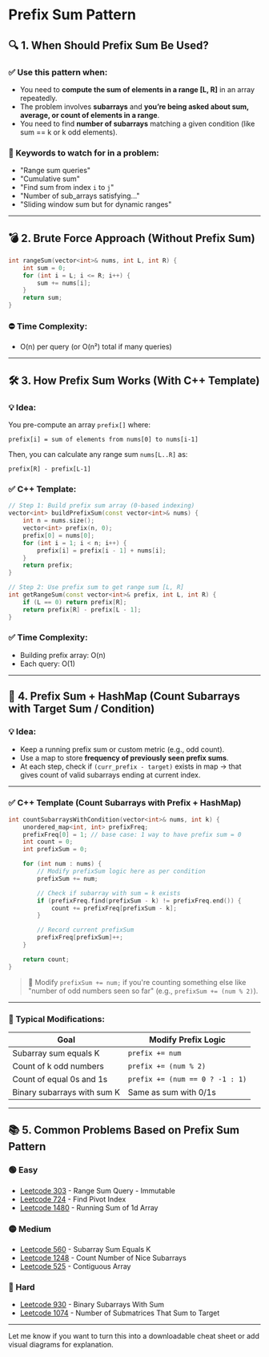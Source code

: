 

# Prefix Sum Pattern

## 🔍 1. When Should Prefix Sum Be Used?

### ✅ Use this pattern when:

* You need to **compute the sum of elements in a range \[L, R]** in an array repeatedly.
* The problem involves **subarrays** and **you’re being asked about sum, average, or count of elements in a range**.
* You need to find **number of subarrays** matching a given condition (like sum == k or k odd elements).

### 🧠 Keywords to watch for in a problem:

* "Range sum queries"
* "Cumulative sum"
* "Find sum from index `i` to `j`"
* "Number of sub_arrays satisfying..."
* "Sliding window sum but for dynamic ranges"

---

## 💣 2. Brute Force Approach (Without Prefix Sum)

```cpp
int rangeSum(vector<int>& nums, int L, int R) {
    int sum = 0;
    for (int i = L; i <= R; i++) {
        sum += nums[i];
    }
    return sum;
}
```

### ⛔ Time Complexity:

* O(n) per query (or O(n²) total if many queries)

---

## 🛠️ 3. How Prefix Sum Works (With C++ Template)

### 💡 Idea:

You pre-compute an array `prefix[]` where:

```
prefix[i] = sum of elements from nums[0] to nums[i-1]
```

Then, you can calculate any range sum `nums[L..R]` as:

```
prefix[R] - prefix[L-1]
```

### ✅ C++ Template:

```cpp
// Step 1: Build prefix sum array (0-based indexing)
vector<int> buildPrefixSum(const vector<int>& nums) {
    int n = nums.size();
    vector<int> prefix(n, 0);
    prefix[0] = nums[0];
    for (int i = 1; i < n; i++) {
        prefix[i] = prefix[i - 1] + nums[i];
    }
    return prefix;
}

// Step 2: Use prefix sum to get range sum [L, R]
int getRangeSum(const vector<int>& prefix, int L, int R) {
    if (L == 0) return prefix[R];
    return prefix[R] - prefix[L - 1];
}
```

### ✅ Time Complexity:

* Building prefix array: O(n)
* Each query: O(1)

---

## 🚀 4. Prefix Sum + HashMap (Count Subarrays with Target Sum / Condition)

### 💡 Idea:

* Keep a running prefix sum or custom metric (e.g., odd count).
* Use a map to store **frequency of previously seen prefix sums**.
* At each step, check if `(curr_prefix - target)` exists in map → that gives count of valid subarrays ending at current index.

---

### ✅ C++ Template (Count Subarrays with Prefix + HashMap)

```cpp
int countSubarraysWithCondition(vector<int>& nums, int k) {
    unordered_map<int, int> prefixFreq;
    prefixFreq[0] = 1; // base case: 1 way to have prefix sum = 0
    int count = 0;
    int prefixSum = 0;

    for (int num : nums) {
        // Modify prefixSum logic here as per condition
        prefixSum += num;

        // Check if subarray with sum = k exists
        if (prefixFreq.find(prefixSum - k) != prefixFreq.end()) {
            count += prefixFreq[prefixSum - k];
        }

        // Record current prefixSum
        prefixFreq[prefixSum]++;
    }

    return count;
}
```

> 📝 Modify `prefixSum += num;` if you're counting something else like "number of odd numbers seen so far" (e.g., `prefixSum += (num % 2)`).

---

### 🧠 Typical Modifications:

| Goal                        | Modify Prefix Logic             |
| --------------------------- | ------------------------------- |
| Subarray sum equals K       | `prefix += num`                 |
| Count of k odd numbers      | `prefix += (num % 2)`           |
| Count of equal 0s and 1s    | `prefix += (num == 0 ? -1 : 1)` |
| Binary subarrays with sum K | Same as sum with 0/1s           |

---

## 📚 5. Common Problems Based on Prefix Sum Pattern

### 🟢 Easy

* [Leetcode 303](https://leetcode.com/problems/range-sum-query-immutable/) - Range Sum Query - Immutable
* [Leetcode 724](https://leetcode.com/problems/find-pivot-index/) - Find Pivot Index
* [Leetcode 1480](https://leetcode.com/problems/running-sum-of-1d-array/) - Running Sum of 1d Array

### 🟡 Medium

* [Leetcode 560](https://leetcode.com/problems/subarray-sum-equals-k/) - Subarray Sum Equals K
* [Leetcode 1248](https://leetcode.com/problems/count-number-of-nice-subarrays/) - Count Number of Nice Subarrays
* [Leetcode 525](https://leetcode.com/problems/contiguous-array/) - Contiguous Array

### 🔴 Hard

* [Leetcode 930](https://leetcode.com/problems/binary-subarrays-with-sum/) - Binary Subarrays With Sum
* [Leetcode 1074](https://leetcode.com/problems/number-of-submatrices-that-sum-to-target/) - Number of Submatrices That Sum to Target

---

Let me know if you want to turn this into a downloadable cheat sheet or add visual diagrams for explanation.
